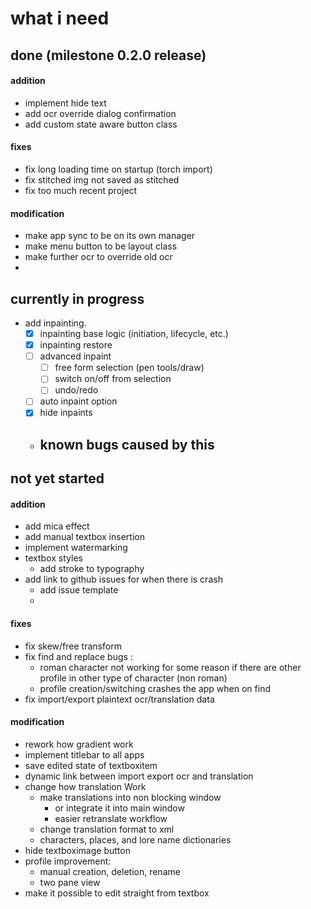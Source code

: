 # what i need

## done (milestone 0.2.0 release)

  #### addition
  - implement hide text
  - add ocr override dialog confirmation
  - add custom state aware button class

  #### fixes
  - fix long loading time on startup (torch import)
  - fix stitched img not saved as stitched
  - fix too much recent project

  #### modification
  - make app sync to be on its own manager
  - make menu button to be layout class
  - make further ocr to override old ocr
  - 

## currently in progress
  - add inpainting.
    - [X] inpainting base logic (initiation, lifecycle, etc.)
    - [X] inpainting restore
    - [ ] advanced inpaint
      - [ ] free form selection (pen tools/draw)
      - [ ] switch on/off from selection
      - [ ] undo/redo
    - [ ] auto inpaint option
    - [X] hide inpaints
    - known bugs caused by this
      - 

## not yet started

  #### addition
  - add mica effect
  - add manual textbox insertion
  - implement watermarking
  - textbox styles
    - add stroke to typography
  - add link to github issues for when there is crash
    - add issue template
    - 

  #### fixes
  - fix skew/free transform
  - fix find and replace bugs :
    - roman character not working for some reason if there are other profile in other type of character (non roman)
    - profile creation/switching crashes the app when on find
  - fix import/export plaintext ocr/translation data

  #### modification
  - rework how gradient work
  - implement titlebar to all apps
  - save edited state of textboxitem
  - dynamic link between import export ocr and translation
  - change how translation Work
    - make translations into non blocking window
      - or integrate it into main window
      - easier retranslate workflow
    - change translation format to xml
    - characters, places, and lore name dictionaries
  - hide textboximage button
  - profile improvement:
      - manual creation, deletion, rename
      - two pane view
  - make it possible to edit straight from textbox